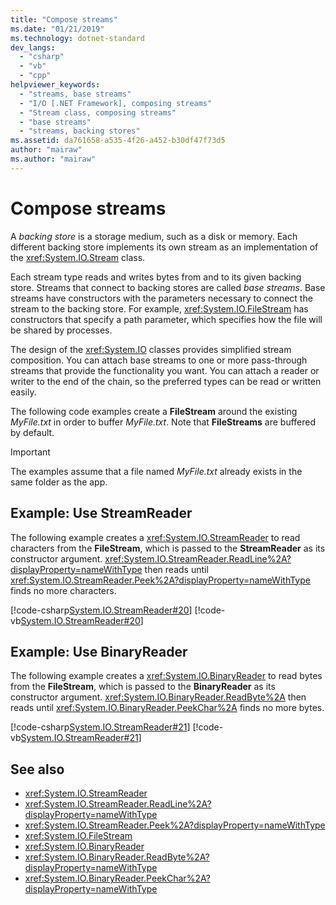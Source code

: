 ```yaml
---
title: "Compose streams"
ms.date: "01/21/2019"
ms.technology: dotnet-standard
dev_langs: 
  - "csharp"
  - "vb"
  - "cpp"
helpviewer_keywords: 
  - "streams, base streams"
  - "I/O [.NET Framework], composing streams"
  - "Stream class, composing streams"
  - "base streams"
  - "streams, backing stores"
ms.assetid: da761658-a535-4f26-a452-b30df47f73d5
author: "mairaw"
ms.author: "mairaw"
---
```

# Compose streams
A *backing store* is a storage medium, such as a disk or memory. Each different backing store implements its own stream as an implementation of the <xref:System.IO.Stream> class. 

Each stream type reads and writes bytes from and to its given backing store. Streams that connect to backing stores are called *base streams*. Base streams have constructors with the parameters necessary to connect the stream to the backing store. For example, <xref:System.IO.FileStream> has constructors that specify a path parameter, which specifies how the file will be shared by processes.  

The design of the <xref:System.IO> classes provides simplified stream composition. You can attach base streams to one or more pass-through streams that provide the functionality you want. You can attach a reader or writer to the end of the chain, so the preferred types can be read or written easily.  

The following code examples create a **FileStream** around the existing *MyFile.txt* in order to buffer *MyFile.txt*. Note that **FileStreams** are buffered by default.

>[!IMPORTANT]
>The examples assume that a file named *MyFile.txt* already exists in the same folder as the app.  

## Example: Use StreamReader
The following example creates a <xref:System.IO.StreamReader> to read characters from the **FileStream**, which is passed to the **StreamReader** as its constructor argument. <xref:System.IO.StreamReader.ReadLine%2A?displayProperty=nameWithType> then reads until <xref:System.IO.StreamReader.Peek%2A?displayProperty=nameWithType> finds no more characters.  
  
 [!code-csharp[System.IO.StreamReader#20](../../../samples/snippets/csharp/VS_Snippets_CLR_System/system.IO.StreamReader/CS/source2.cs#20)]
 [!code-vb[System.IO.StreamReader#20](../../../samples/snippets/visualbasic/VS_Snippets_CLR_System/system.IO.StreamReader/VB/source2.vb#20)]  
  
## Example: Use BinaryReader
The following example creates a <xref:System.IO.BinaryReader> to read bytes from the **FileStream**, which is passed to the **BinaryReader** as its constructor argument. <xref:System.IO.BinaryReader.ReadByte%2A> then reads until <xref:System.IO.BinaryReader.PeekChar%2A> finds no more bytes.  
  
 [!code-csharp[System.IO.StreamReader#21](../../../samples/snippets/csharp/VS_Snippets_CLR_System/system.IO.StreamReader/CS/source3.cs#21)]
 [!code-vb[System.IO.StreamReader#21](../../../samples/snippets/visualbasic/VS_Snippets_CLR_System/system.IO.StreamReader/VB/source3.vb#21)]  
  
## See also

- <xref:System.IO.StreamReader>
- <xref:System.IO.StreamReader.ReadLine%2A?displayProperty=nameWithType>
- <xref:System.IO.StreamReader.Peek%2A?displayProperty=nameWithType>
- <xref:System.IO.FileStream>
- <xref:System.IO.BinaryReader>
- <xref:System.IO.BinaryReader.ReadByte%2A?displayProperty=nameWithType>
- <xref:System.IO.BinaryReader.PeekChar%2A?displayProperty=nameWithType>
